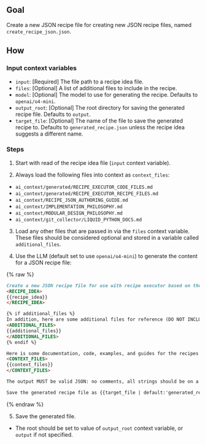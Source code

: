 ## Goal

Create a new JSON recipe file for creating new JSON recipe files, named `create_recipe_json.json`.

## How

### Input context variables

- `input`: [Required] The file path to a recipe idea file.
- `files`: [Optional] A list of additional files to include in the recipe.
- `model`: [Optional] The model to use for generating the recipe. Defaults to `openai/o4-mini`.
- `output_root`: [Optional] The root directory for saving the generated recipe file. Defaults to `output`.
- `target_file`: [Optional] The name of the file to save the generated recipe to. Defaults to `generated_recipe.json` unless the recipe idea suggests a different name.

### Steps

1. Start with read of the recipe idea file (`input` context variable).

2. Always load the following files into context as `context_files`:

- `ai_context/generated/RECIPE_EXECUTOR_CODE_FILES.md`
- `ai_context/generated/RECIPE_EXECUTOR_RECIPE_FILES.md`
- `ai_context/RECIPE_JSON_AUTHORING_GUIDE.md`
- `ai_context/IMPLEMENTATION_PHILOSOPHY.md`
- `ai_context/MODULAR_DESIGN_PHILOSOPHY.md`
- `ai_context/git_collector/LIQUID_PYTHON_DOCS.md`

3. Load any other files that are passed in via the `files` context variable. These files should be considered optional and stored in a variable called `additional_files`.

4. Use the LLM (default set to use `openai/o4-mini`) to generate the content for a JSON recipe file:

{% raw %}

```markdown
Create a new JSON recipe file for use with recipe executor based on the following Recipe Idea:
<RECIPE_IDEA>
{{recipe_idea}}
</RECIPE_IDEA>

{% if additional_files %}
In addition, here are some additional files for reference (DO NOT INCLUDE THEM IN THE RECIPE ITSELF):
<ADDITIONAL_FILES>
{{additional_files}}
</ADDITIONAL_FILES>
{% endif %}

Here is some documentation, code, examples, and guides for the recipes concept for additional context when writing a recipe for the requested recipe idea (DO NOT INCLUDE THEM IN THE RECIPE ITSELF):
<CONTEXT_FILES>
{{context_files}}
</CONTEXT_FILES>

The output MUST be valid JSON: no comments, all strings should be on a single new within the file (use escape characters for newlines), etc.

Save the generated recipe file as {{target_file | default:'generated_recipe.json'}} unless a different name is specified in the recipe idea.
```

{% endraw %}

5. Save the generated file.

- The root should be set to value of `output_root` context variable, or `output` if not specified.
